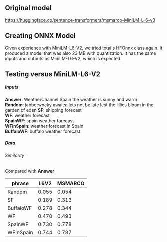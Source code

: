 ## Original model  
https://huggingface.co/sentence-transformers/msmarco-MiniLM-L-6-v3

## Creating ONNX Model
Given experience with MiniLM-L6-V2, we tried txtai's HFOnnx class again.
It produced a model that was also 23 MB with quantization.
It has the same inputs and outputs as MiniLM-L6-V2, which is expected.

## Testing versus MiniLM-L6-V2
##### Inputs
__Answer__: WeatherChannel Spain the weather is sunny and warm  
__Random__: jabberwocky awaits: lets not be late lest the lillies bloom in the garden of eden
__SF__: shipping forecast  
__WF__: weather forecast  
__SpainWF__: spain weather forecast  
__WFinSpain__: weather forecast in Spain  
__BuffaloWF__: buffalo weather forecast  

##### Data

###### Similarity
Compared with __Answer__

|phrase   |L6V2 |MSMARCO |
|---------|-----|--------|
|Random   |0.055|0.054   |
|SF       |0.189|0.313   |
|BuffaloWF|0.278|0.344   |
|WF       |0.470|0.493   |
|SpainWF  |0.730|0.778   |
|WFInSpain|0.744|0.787   |


